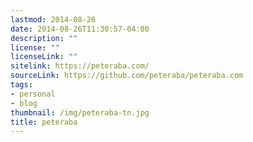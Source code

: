 ```yaml
---
lastmod: 2014-08-26
date: 2014-08-26T11:30:57-04:00
description: ""
license: ""
licenseLink: ""
sitelink: https://peteraba.com/
sourceLink: https://github.com/peteraba/peteraba.com
tags:
- personal
- blog
thumbnail: /img/peteraba-tn.jpg
title: peteraba
---
```


